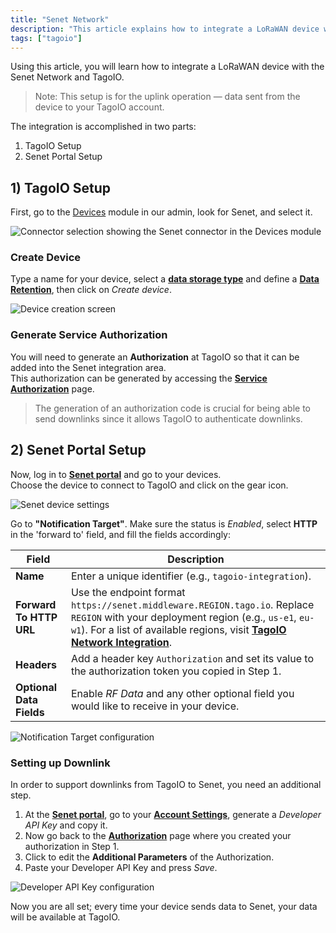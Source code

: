 ```yaml
---
title: "Senet Network"
description: "This article explains how to integrate a LoRaWAN device with the Senet Network and TagoIO, focusing on configuring the uplink so device data is sent to your TagoIO account."
tags: ["tagoio"]
---
```

Using this article, you will learn how to integrate a LoRaWAN device with the Senet Network and TagoIO.

> Note: This setup is for the uplink operation — data sent from the device to your TagoIO account.

The integration is accomplished in two parts:
1) TagoIO Setup  
2) Senet Portal Setup

## 1) TagoIO Setup

First, go to the [Devices](/tagoio/devices/devices) module in our admin, look for Senet, and select it.

![Connector selection showing the Senet connector in the Devices module](/docs_imagem/tagoio/senet-network-4.png)

### Create Device

Type a name for your device, select a **[data storage type](/tagoio/devices/devices)** and define a **[Data Retention](/tagoio/data-management/data-retention-feature)**, then click on *Create device*.

![Device creation screen](/docs_imagem/tagoio/external-00c113a0.png)

### Generate Service Authorization

You will need to generate an **Authorization** at TagoIO so that it can be added into the Senet integration area.  
This authorization can be generated by accessing the **[Service Authorization](https://admin.tago.io/devices/authorization)** page.

> The generation of an authorization code is crucial for being able to send downlinks since it allows TagoIO to authenticate downlinks.

## 2) Senet Portal Setup

Now, log in to **[Senet portal](http://portal.senetco.io/)** and go to your devices.  
Choose the device to connect to TagoIO and click on the gear icon.

![Senet device settings](/docs_imagem/tagoio/senet-network-4.png)

Go to **"Notification Target"**. Make sure the status is *Enabled*, select **HTTP** in the 'forward to' field, and fill the fields accordingly:

| Field | Description |
|-------|-------------|
| **Name** | Enter a unique identifier (e.g., `tagoio-integration`). |
| **Forward To HTTP URL** | Use the endpoint format `https://senet.middleware.REGION.tago.io`. Replace `REGION` with your deployment region (e.g., `us-e1`, `eu-w1`). For a list of available regions, visit **[TagoIO Network Integration](/tagoio/integrations/network-integration)**. |
| **Headers** | Add a header key `Authorization` and set its value to the authorization token you copied in Step 1. |
| **Optional Data Fields** | Enable *RF Data* and any other optional field you would like to receive in your device. |

![Notification Target configuration](/docs_imagem/tagoio/external-b2ca369e.png)

### Setting up Downlink

In order to support downlinks from TagoIO to Senet, you need an additional step.

1. At the **[Senet portal](http://portal.senetco.io/)**, go to your **[Account Settings](https://portal.senetco.io/#/user)**, generate a *Developer API Key* and copy it.
2. Now go back to the **[Authorization](https://admin.tago.io/devices/authorization)** page where you created your authorization in Step 1.
3. Click to edit the **Additional Parameters** of the Authorization.
4. Paste your Developer API Key and press *Save*.

![Developer API Key configuration](/docs_imagem/tagoio/external-969e5674.png)

Now you are all set; every time your device sends data to Senet, your data will be available at TagoIO.